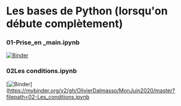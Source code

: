 # Les bases de Python (lorsqu'on débute complètement)
### 01-Prise_en _main.ipynb
[![Binder](https://mybinder.org/badge_logo.svg)](https://mybinder.org/v2/gh/OlivierDalmasso/MonJuin2020/master?filepath=01-Prise_en%20_main.ipynb)

### 02Les conditions.ipynb
[![Binder](https://mybinder.org/badge_logo.svg)](https://mybinder.org/v2/gh/OlivierDalmasso/MonJuin2020/master?filepath=02-Les_conditions.ipynb

